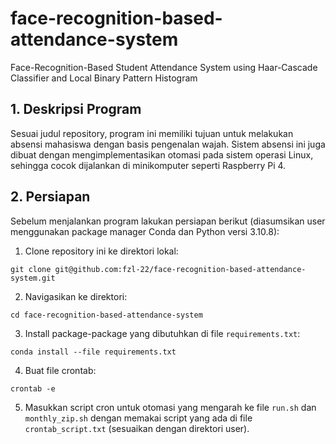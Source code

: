 # face-recognition-based-attendance-system
Face-Recognition-Based Student Attendance System using Haar-Cascade Classifier and Local Binary Pattern Histogram

## 1. Deskripsi Program
Sesuai judul repository, program ini memiliki tujuan untuk melakukan absensi mahasiswa dengan basis pengenalan wajah. Sistem absensi ini juga dibuat dengan mengimplementasikan otomasi pada sistem operasi Linux, sehingga cocok dijalankan di minikomputer seperti Raspberry Pi 4.

## 2. Persiapan
Sebelum menjalankan program lakukan persiapan berikut (diasumsikan user menggunakan package manager Conda dan Python versi 3.10.8):

1. Clone repository ini ke direktori lokal:
`````
git clone git@github.com:fzl-22/face-recognition-based-attendance-system.git
`````

2. Navigasikan ke direktori:
`````
cd face-recognition-based-attendance-system
`````

3. Install package-package yang dibutuhkan di file `requirements.txt`:
`````
conda install --file requirements.txt
`````

4. Buat file crontab:
`````
crontab -e
`````

5. Masukkan script cron untuk otomasi yang mengarah ke file `run.sh` dan `monthly_zip.sh` dengan memakai script yang ada di file `crontab_script.txt` (sesuaikan dengan direktori user). 
